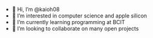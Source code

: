 - 👋 Hi, I’m @kaioh08
- 👀 I’m interested in computer science and apple silicon
- 🌱 I’m currently learning programming at BCIT
- 💞️ I’m looking to collaborate on many open projects

<!---
kaioh08/kaioh08 is a ✨ special ✨ repository because its `README.md` (this file) appears on your GitHub profile.
You can click the Preview link to take a look at your changes.
--->
